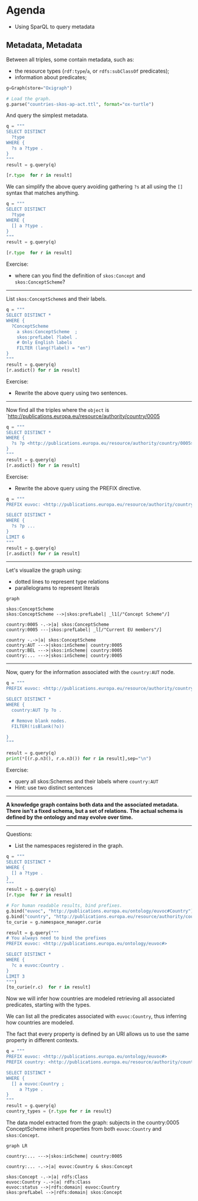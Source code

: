 # Agenda

- Using SparQL to query metadata

## Metadata, Metadata

Between all triples,
some contain metadata,
such as:

- the resource types (`rdf:type`/`a`, or `rdfs:subClassOf` predicates);
- information about predicates;




```python
g=Graph(store="Oxigraph")

# Load the graph.
g.parse("countries-skos-ap-act.ttl", format="ox-turtle")
```

And query the simplest metadata.

```python
q = """
SELECT DISTINCT
  ?type
WHERE {
  ?s a ?type .
}
"""
result = g.query(q)

[r.type  for r in result]
```

We can simplify the above query
avoiding gathering `?s` at all
using the `[]` syntax
that matches anything.

```python
q = """
SELECT DISTINCT
  ?type
WHERE {
  [] a ?type .
}
"""
result = g.query(q)

[r.type  for r in result]
```

Exercise:

- where can you find the definition of `skos:Concept` and `skos:ConceptScheme`?

<!-- Open the URIRef in your browser -->

----

List `skos:ConceptScheme`s
and their labels.

```python
q = """
SELECT DISTINCT *
WHERE {
  ?ConceptScheme
    a skos:ConceptScheme  ;
    skos:prefLabel ?label .
    # Only English labels
    FILTER (lang(?label) = "en")
}
"""
result = g.query(q)
[r.asdict() for r in result]
```

Exercise:

- Rewrite the above query using
  two sentences.

<!-- SELECT DISTINCT * WHERE { ?ConceptScheme a skos:ConceptScheme . ?ConceptScheme skos:prefLabel ?label . } -->

----

Now find all the triples
where the `object` is
`<http://publications.europa.eu/resource/authority/country/0005>


```python
q = """
SELECT DISTINCT *
WHERE {
  ?s ?p <http://publications.europa.eu/resource/authority/country/0005> .
}
"""
result = g.query(q)
[r.asdict() for r in result]
```

Exercise:

- Rewrite the above query using
  the PREFIX directive.

<!-- PREFIX euvoc: <http://publications.europa.eu/resource/authority/country/> -->
<!-- SELECT DISTINCT * WHERE { ?s ?p euvoc:0005 } LIMIT 6-->

```python
q = """
PREFIX euvoc: <http://publications.europa.eu/resource/authority/country/>

SELECT DISTINCT *
WHERE {
  ?s ?p ...
}
LIMIT 6
"""
result = g.query(q)
[r.asdict() for r in result]
```

---

Let's visualize the graph
using:

- dotted lines to represent type relations
- parallelograms to represent literals

```mermaid
graph

skos:ConceptScheme
skos:ConceptScheme -->|skos:prefLabel| _l1[/"Concept Scheme"/]

country:0005 -.->|a| skos:ConceptScheme
country:0005 ---|skos:prefLabel| _l[/"Current EU members"/]

country -.->|a| skos:ConceptScheme
country:AUT --->|skos:inScheme| country:0005
country:BEL --->|skos:inScheme| country:0005
country:... --->|skos:inScheme| country:0005

```

---

Now, query for the information
associated with the `country:AUT` node.

```python
q = """
PREFIX euvoc: <http://publications.europa.eu/resource/authority/country/>

SELECT DISTINCT *
WHERE {
  country:AUT ?p ?o .

  # Remove blank nodes.
  FILTER(!isBlank(?o))

}
"""

result = g.query(q)
print(*[(r.p.n3(), r.o.n3()) for r in result],sep="\n")
```

Exercise:

- query all skos:Schemes and their labels
  where `country:AUT`
- Hint: use two distinct sentences

<!-- SELECT DISTINCT * WHERE { country:AUT skos:inScheme ?o . ?o skos:prefLabel ?l . } -->

---

**A knowledge graph contains both data and the associated metadata.**
**There isn't a fixed schema, but a set of relations.**
**The actual schema is defined by the ontology and may evolve over time.**

---


Questions:

- List the namespaces registered in the graph.

<!-- list(g.namespaces()) -->

```python
q = """
SELECT DISTINCT *
WHERE {
  [] a ?type .
}
"""
result = g.query(q)
[r.type  for r in result]
```

```python
# For human readable results, bind prefixes.
g.bind("euvoc", "http://publications.europa.eu/ontology/euvoc#Country")
g.bind("country", "http://publications.europa.eu/resource/authority/country/")
to_curie = g.namespace_manager.curie

result = g.query("""
# You always need to bind the prefixes
PREFIX euvoc: <http://publications.europa.eu/ontology/euvoc#>

SELECT DISTINCT *
WHERE {
  ?c a euvoc:Country .
}
LIMIT 3
""")
[to_curie(r.c)  for r in result]
```

Now we will infer how countries are modeled
retrieving all associated predicates,
starting with the types.

We can list all the predicates
associated with `euvoc:Country`,
thus inferring how countries are modeled.

The fact that every property is defined by
an URI allows us to use
the same property in different contexts.

```python
q = """
PREFIX euvoc: <http://publications.europa.eu/ontology/euvoc#>
PREFIX country: <http://publications.europa.eu/resource/authority/country/>

SELECT DISTINCT *
WHERE {
  [] a euvoc:Country ;
     a ?type .
}
"""
result = g.query(q)
country_types = {r.type for r in result}
```

The data model extracted from the graph:
subjects in the country:0005 ConceptScheme
inherit properties from both `euvoc:Country`
and `skos:Concept`.

```mermaid
graph LR

country:... --->|skos:inScheme| country:0005

country:... -.->|a| euvoc:Country & skos:Concept

skos:Concept -.->|a| rdfs:Class
euvoc:Country -.->|a| rdfs:Class
euvoc:status -->|rdfs:domain| euvoc:Country
skos:prefLabel -->|rdfs:domain| skos:Concept

```
